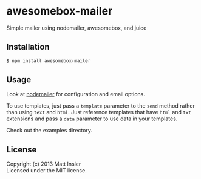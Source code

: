 # awesomebox-mailer

Simple mailer using nodemailer, awesomebox, and juice

## Installation

```bash
$ npm install awesomebox-mailer
```

## Usage

Look at [nodemailer](http://www.nodemailer.com/) for configuration and email options.

To use templates, just pass a `template` parameter to the `send` method rather than using
`text` and `html`. Just reference templates that have `html` and `txt` extensions and pass a
`data` parameter to use data in your templates.

Check out the examples directory.

## License
Copyright (c) 2013 Matt Insler  
Licensed under the MIT license.
